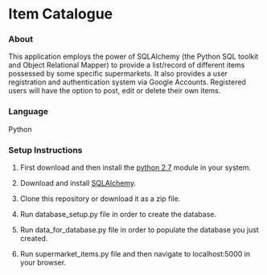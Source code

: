 # **Item Catalogue**

### **About**
This application employs the power of SQLAlchemy (the Python SQL toolkit and Object Relational Mapper) to provide a list/record of different items possessed by some specific supermarkets. It also provides a user registration and authentication system via Google Accounts. Registered users will have the option to post, edit or delete their own items. 

### **Language**
Python

### **Setup Instructions**

1.	First download and then install the [python 2.7](https://www.python.org/downloads/) module in your system.

2.	Download and install [SQLAlchemy](http://www.sqlalchemy.org/download.html).

3.	Clone this repository or download it as a zip file.

4.	Run database_setup.py file in order to create the database.

5.	Run data_for_database.py file in order to populate the database you just created.

6.	Run supermarket_items.py file and then navigate to localhost:5000 in your browser. 

